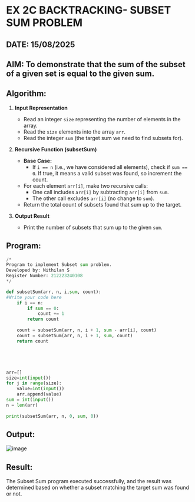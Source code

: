 # EX 2C BACKTRACKING- SUBSET SUM PROBLEM
## DATE: 15/08/2025
## AIM: To demonstrate that the sum of the subset of a given set is equal to the given sum.


## Algorithm:

1. **Input Representation**  
   - Read an integer `size` representing the number of elements in the array.
   - Read the `size` elements into the array `arr`.
   - Read the integer `sum` (the target sum we need to find subsets for).

2. **Recursive Function (subsetSum)**  
   - **Base Case:**  
     - If `i == n` (i.e., we have considered all elements), check if `sum == 0`. If true, it means a valid subset was found, so increment the count.
   - For each element `arr[i]`, make two recursive calls:
     - One call includes `arr[i]` by subtracting `arr[i]` from `sum`.
     - The other call excludes `arr[i]` (no change to `sum`).
   - Return the total count of subsets found that sum up to the target.

3. **Output Result**  
   - Print the number of subsets that sum up to the given `sum`.


## Program:
```python
/*
Program to implement Subset sum problem.
Developed by: Nithilan S
Register Number: 212223240108
*/

def subsetSum(arr, n, i,sum, count):
#Write your code here
    if i == n:
        if sum == 0:
            count += 1
        return count
    
    count = subsetSum(arr, n, i + 1, sum - arr[i], count)
    count = subsetSum(arr, n, i + 1, sum, count)
    return count





arr=[]
size=int(input())
for j in range(size):
    value=int(input())
    arr.append(value)
sum = int(input())
n = len(arr)
 
print(subsetSum(arr, n, 0, sum, 0))
```

## Output:
![image](https://github.com/user-attachments/assets/2df35deb-3842-4ce4-a160-a00509a0d185)



## Result:
The Subset Sum program executed successfully, and the result was determined based on whether a subset matching the target sum was found or not.
